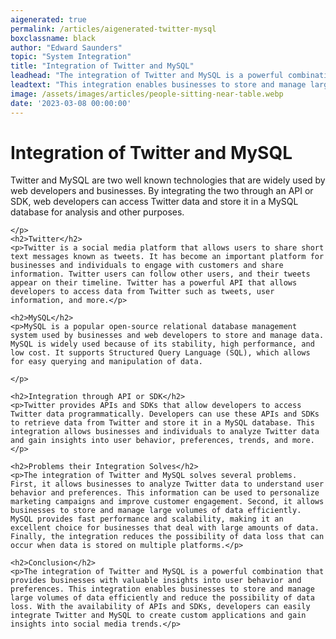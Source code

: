 ```yaml
---
aigenerated: true
permalink: /articles/aigenerated-twitter-mysql
boxclassname: black
author: "Edward Saunders"
topic: "System Integration"
title: "Integration of Twitter and MySQL"
leadhead: "The integration of Twitter and MySQL is a powerful combination that provides businesses with valuable insights into user behavior and preferences"
leadtext: "This integration enables businesses to store and manage large volumes of data efficiently and reduce the possibility of data loss. With the availability of APIs and SDKs, developers can easily integrate Twitter and MySQL to create custom applications and gain insights into social media trends."
image: /assets/images/articles/people-sitting-near-table.webp
date: '2023-03-08 00:00:00'
---
```

<div class="arttext">	<h1>Integration of Twitter and MySQL</h1>
	<p>
		Twitter and MySQL are two well known technologies that are widely used by web developers and businesses. By integrating the two through an API or SDK, web developers can access Twitter data and store it in a MySQL database for analysis and other purposes.

	</p>
	<h2>Twitter</h2>
	<p>Twitter is a social media platform that allows users to share short text messages known as tweets. It has become an important platform for businesses and individuals to engage with customers and share information. Twitter users can follow other users, and their tweets appear on their timeline. Twitter has a powerful API that allows developers to access data from Twitter such as tweets, user information, and more.</p>
	
	<h2>MySQL</h2>
	<p>MySQL is a popular open-source relational database management system used by businesses and web developers to store and manage data. MySQL is widely used because of its stability, high performance, and low cost. It supports Structured Query Language (SQL), which allows for easy querying and manipulation of data.

	</p>
	
	<h2>Integration through API or SDK</h2>
	<p>Twitter provides APIs and SDKs that allow developers to access Twitter data programmatically. Developers can use these APIs and SDKs to retrieve data from Twitter and store it in a MySQL database. This integration allows businesses and individuals to analyze Twitter data and gain insights into user behavior, preferences, trends, and more.</p>
	
	<h2>Problems their Integration Solves</h2>
	<p>The integration of Twitter and MySQL solves several problems. First, it allows businesses to analyze Twitter data to understand user behavior and preferences. This information can be used to personalize marketing campaigns and improve customer engagement. Second, it allows businesses to store and manage large volumes of data efficiently. MySQL provides fast performance and scalability, making it an excellent choice for businesses that deal with large amounts of data. Finally, the integration reduces the possibility of data loss that can occur when data is stored on multiple platforms.</p>
	
	<h2>Conclusion</h2>
	<p>The integration of Twitter and MySQL is a powerful combination that provides businesses with valuable insights into user behavior and preferences. This integration enables businesses to store and manage large volumes of data efficiently and reduce the possibility of data loss. With the availability of APIs and SDKs, developers can easily integrate Twitter and MySQL to create custom applications and gain insights into social media trends.</p>

</div>